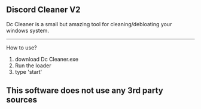 ## Discord Cleaner V2

Dc Cleaner is a small but amazing tool for cleaning/debloating your windows system.

---

How to use? 

1. download Dc Cleaner.exe
2. Run the loader
3. type 'start'

## This software does not use any 3rd party sources
